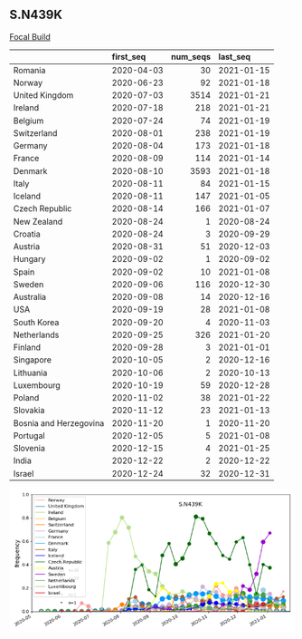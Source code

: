 

## S.N439K
[Focal Build](https://nextstrain.org/groups/neherlab/ncov/S.N439K?c=gt-S_439&f_region=Europe)

|                        | first_seq   |   num_seqs | last_seq   |
|:-----------------------|:------------|-----------:|:-----------|
| Romania                | 2020-04-03  |         30 | 2021-01-15 |
| Norway                 | 2020-06-23  |         92 | 2021-01-18 |
| United Kingdom         | 2020-07-03  |       3514 | 2021-01-21 |
| Ireland                | 2020-07-18  |        218 | 2021-01-21 |
| Belgium                | 2020-07-24  |         74 | 2021-01-19 |
| Switzerland            | 2020-08-01  |        238 | 2021-01-19 |
| Germany                | 2020-08-04  |        173 | 2021-01-18 |
| France                 | 2020-08-09  |        114 | 2021-01-14 |
| Denmark                | 2020-08-10  |       3593 | 2021-01-18 |
| Italy                  | 2020-08-11  |         84 | 2021-01-15 |
| Iceland                | 2020-08-11  |        147 | 2021-01-05 |
| Czech Republic         | 2020-08-14  |        166 | 2021-01-07 |
| New Zealand            | 2020-08-24  |          1 | 2020-08-24 |
| Croatia                | 2020-08-24  |          3 | 2020-09-29 |
| Austria                | 2020-08-31  |         51 | 2020-12-03 |
| Hungary                | 2020-09-02  |          1 | 2020-09-02 |
| Spain                  | 2020-09-02  |         10 | 2021-01-08 |
| Sweden                 | 2020-09-06  |        116 | 2020-12-30 |
| Australia              | 2020-09-08  |         14 | 2020-12-16 |
| USA                    | 2020-09-19  |         28 | 2021-01-08 |
| South Korea            | 2020-09-20  |          4 | 2020-11-03 |
| Netherlands            | 2020-09-25  |        326 | 2021-01-20 |
| Finland                | 2020-09-28  |          3 | 2021-01-01 |
| Singapore              | 2020-10-05  |          2 | 2020-12-16 |
| Lithuania              | 2020-10-06  |          2 | 2020-10-13 |
| Luxembourg             | 2020-10-19  |         59 | 2020-12-28 |
| Poland                 | 2020-11-02  |         38 | 2021-01-22 |
| Slovakia               | 2020-11-12  |         23 | 2021-01-13 |
| Bosnia and Herzegovina | 2020-11-20  |          1 | 2020-11-20 |
| Portugal               | 2020-12-05  |          5 | 2021-01-08 |
| Slovenia               | 2020-12-15  |          4 | 2021-01-25 |
| India                  | 2020-12-22  |          2 | 2020-12-22 |
| Israel                 | 2020-12-24  |         32 | 2020-12-31 |

![Overall trends S.N439K](/overall_trends_figures/overall_trends_S.N439K.png)